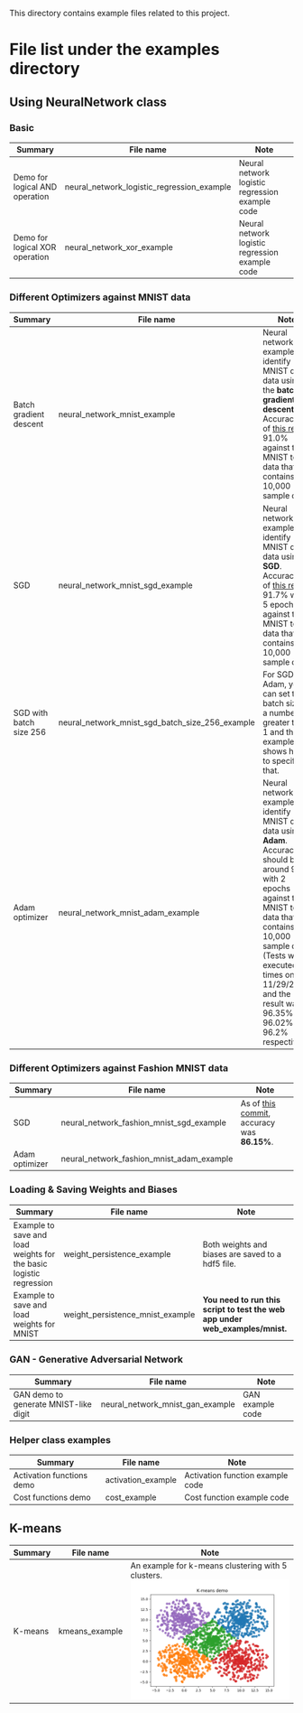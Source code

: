 This directory contains example files related to this project.

# File list under the examples directory

## Using NeuralNetwork class
### Basic

| Summary| File name | Note | 
|---|---|---|
| Demo for logical AND operation| neural_network_logistic_regression_example | Neural network logistic regression example code |
| Demo for logical XOR operation| neural_network_xor_example | Neural network logistic regression example code |


### Different Optimizers against MNIST data

| Summary| File name | Note | 
|---|---|---|
| Batch gradient descent| neural_network_mnist_example | Neural network example to identify MNIST digit data using the **batch gradient descent**. Accuracy as of [this rev]( https://github.com/hideyukiinada/ml/commit/5b9e4dca610791d5d9f21dd1890e1a27c3002c2a) is 91.0% against the MNIST test data that contains 10,000 sample data. |
| SGD|neural_network_mnist_sgd_example | Neural network example to identify MNIST digit data using **SGD**. Accuracy as of [this rev]( https://github.com/hideyukiinada/ml/commit/1cfd9bb688b364309c8dda9cabdc41e72c512b7a) is 91.7% with 5 epochs against the MNIST test data that contains 10,000 sample data. |
|SGD with batch size 256|neural_network_mnist_sgd_batch_size_256_example | For SGD & Adam, you can set the batch size to a number greater than 1 and this example shows how to specify that.  |
| Adam optimizer| neural_network_mnist_adam_example | Neural network example to identify MNIST digit data using **Adam**. Accuracy should be around 96% with 2 epochs against the MNIST test data that contains 10,000 sample data. (Tests were executed 3 times on 11/29/2018 and the result was 96.35%, 96.02% and 96.2% respectively) |

### Different Optimizers against Fashion MNIST data

| Summary| File name | Note | 
|---|---|---|
| SGD| neural_network_fashion_mnist_sgd_example | As of [this commit](https://github.com/hideyukiinada/ml/commit/33056cceba92b9b782a1c762c42ab3afa104d5ca), accuracy was __86.15%__. |
| Adam optimizer| neural_network_fashion_mnist_adam_example | |

### Loading & Saving Weights and Biases

| Summary| File name | Note | 
|---|---|---|
|Example to save and load weights for the basic logistic regression | weight_persistence_example | Both weights and biases are saved to a hdf5 file. |
|Example to save and load weights for MNIST | weight_persistence_mnist_example | __You need to run this script to test the web app under web_examples/mnist.__ |

### GAN - Generative Adversarial Network

| Summary| File name | Note | 
|---|---|---|
|GAN demo to generate MNIST-like digit | neural_network_mnist_gan_example | GAN example code |

### Helper class examples

| Summary| File name | Note | 
|---|---|---|
|Activation functions demo| activation_example | Activation function example code |
|Cost functions demo| cost_example | Cost function example code |

## K-means

| Summary| File name | Note | 
|---|---|---|
|K-means| kmeans_example | An example for k-means clustering with 5 clusters. ![sample](../assets/images/k-means-demo.png)|

